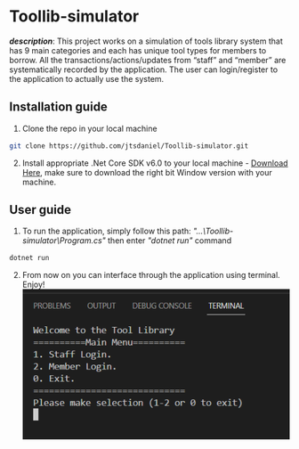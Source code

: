 # Toollib-simulator
***description***: This project works on a simulation of tools library system that has 9 main categories and each has unique tool types for members to borrow. All the transactions/actions/updates from “staff” and “member” are systematically recorded by the application. The user can login/register to the application to actually use the system.

## Installation guide

1. Clone the repo in your local machine

```bash
git clone https://github.com/jtsdaniel/Toollib-simulator.git
```
2. Install appropriate .Net Core SDK v6.0 to your local machine - [Download Here](https://dotnet.microsoft.com/en-us/download/dotnet/sdk-for-vs-code?utm_source=vs-code&amp;utm_medium=referral&amp;utm_campaign=sdk-install), make sure to download the right bit Window version with your machine.

## User guide

1. To run the application, simply follow this path: *"...\Toollib-simulator\Program.cs"* then enter *"dotnet run"* command

```bash
dotnet run
```
2. From now on you can interface through the application using terminal. Enjoy!
![demo](https://github.com/jtsdaniel/Toollib-simulator/blob/main/Screenshot%202022-06-22%20013036.png?raw=true)
